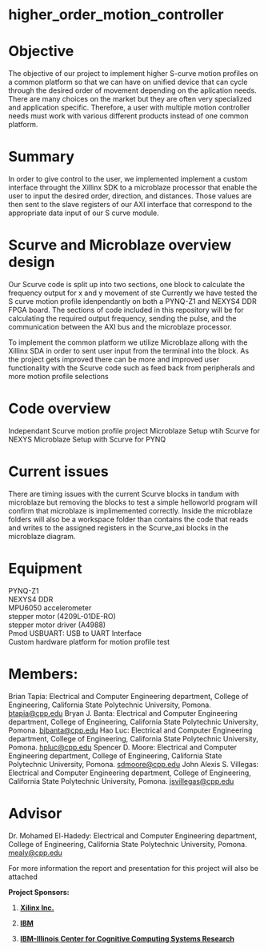 # higher_order_motion_controller
# Objective
The objective of our project to implement higher S-curve motion profiles on a common platform so that we can have on unified device that can cycle through the desired order of movement depending on the aplication needs. There are many choices on the market but they are often very specialized and application specific. Therefore, a user with multiple motion controller needs must work with various different products instead of one common platform. 

# Summary
In order to give control to the user, we implemented  implement a custom interface throught the Xillinx SDK to a microblaze processor that enable the user to input the desired order, direction, and distances. Those values are then sent to the slave registers of our AXI interface that correspond to the appropriate data input of our S curve module. 

# Scurve and Microblaze overview design 
Our Scurve code is split up into two sections, one block to calculate the frequency output for x and y movement of ste
Currently we have tested the S curve motion profile idenpendantly on both a PYNQ-Z1 and NEXYS4 DDR FPGA board. The sections of code included in this repository will be for calculating the required output frequency, sending the pulse, and the communication between the AXI bus and the microblaze processor. 

To implement the common platform we utilize Microblaze allong with the Xillinx SDA in order to sent user input from the terminal into the block. As the project gets improved there can be more and improved user functionality with the Scurve code such as feed back from peripherals and more motion profile selections

# Code overview

Independant Scurve motion profile project
Microblaze Setup wtih Scurve for NEXYS
Microblaze Setup with Scurve for PYNQ

# Current issues
There are timing issues with the current Scurve blocks in tandum with microblaze but removing the blocks to test a simple helloworld program will confirm that microblaze is implimemented correctly. Inside the microblaze folders will also be a workspace folder than contains the code that reads and writes to the assigned registers in the Scurve_axi blocks in the microblaze diagram.

# Equipment 
PYNQ-Z1  
NEXYS4 DDR  
MPU6050 accelerometer  
stepper motor (4209L-01DE-RO)  
stepper motor driver (A4988)  
Pmod USBUART: USB to UART Interface  
Custom hardware platform for motion profile test   

# Members:
Brian Tapia: Electrical and Computer Engineering department, College of Engineering, California State Polytechnic University, Pomona. btapia@cpp.edu 
Bryan J. Banta: Electrical and Computer Engineering department, College of Engineering, California State Polytechnic University, Pomona. bjbanta@cpp.edu 
Hao Luc: Electrical and Computer Engineering department, College of Engineering, California State Polytechnic University, Pomona. hpluc@cpp.edu 
Spencer D. Moore: Electrical and Computer Engineering department, College of Engineering, California State Polytechnic University, Pomona. sdmoore@cpp.edu 
John Alexis S. Villegas: Electrical and Computer Engineering department, College of Engineering, California State Polytechnic University, Pomona. jsvillegas@cpp.edu 

# Advisor
Dr. Mohamed El-Hadedy: Electrical and Computer Engineering department, College of Engineering, California State Polytechnic University, Pomona. mealy@cpp.edu 

For more information the report and presentation for this project will also be attached

**Project Sponsors:**

1. **[Xilinx Inc.](https://www.xilinx.com/)**

2. **[IBM](https://www.ibm.com)**

3. **[IBM-Illinois Center for Cognitive Computing Systems Research](https://www.c3sr.com/)**
